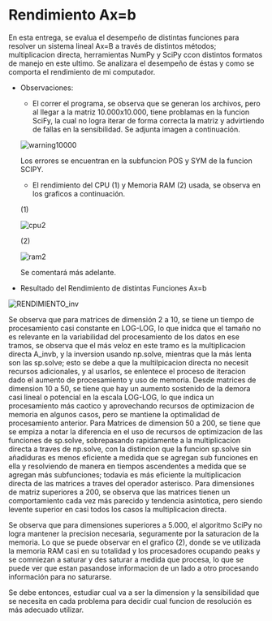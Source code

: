 # Rendimiento Ax=b

En esta entrega, se evalua el desempeño de distintas funciones para resolver un sistema lineal Ax=B a través de distintos métodos; multiplicacion directa, herramientas NumPy y SciPy ccon distintos formatos de manejo en este ultimo. Se analizara el desempeño de éstas y como se comporta el rendimiento de mi computador.

* Observaciones:
  
    * El correr el programa, se observa que se generan los archivos, pero al llegar a la matriz 10.000x10.000, tiene problamas en la funcion SciFy, la cual no logra iterar de forma  correcta la matriz y advirtiendo de fallas en la sensibilidad. Se adjunta imagen a  continuación.
  
  ![warning10000](https://user-images.githubusercontent.com/69157203/90408904-7f9d4f00-e076-11ea-95a2-de1a94912e4e.png)

     Los errores se encuentran en la subfuncion POS y SYM de la funcion SCIPY.

   * El rendimiento del CPU (1) y Memoria RAM (2) usada, se observa en los graficos a continuación.
  
  (1) 
  
  ![cpu2](https://user-images.githubusercontent.com/69157203/90409161-cd19bc00-e076-11ea-9945-8193cce19058.png)

  (2) 
  
  ![ram2](https://user-images.githubusercontent.com/69157203/90409167-cee37f80-e076-11ea-98de-b31951696f02.png)

   Se comentará más adelante.
   
* Resultado del Rendimiento de distintas Funciones Ax=b

![RENDIMIENTO_inv](https://user-images.githubusercontent.com/69157203/90411674-1ae3f380-e07a-11ea-8a7d-b609f4fe53a7.png)

Se observa que para matrices de dimensión 2 a 10, se tiene un tiempo de procesamiento casi constante en LOG-LOG, lo que inidca que el tamaño no es relevante en la variabilidad del procesamiento de los datos en ese tramos, se observa que el más veloz en este tramo es la multiplicacion directa A_invb, y la inversion usando np.solve, mientras que la más lenta son las sp.solve; esto se debe a que la multilpicacion directa no necesit recursos adicionales, y al usarlos, se enlentece el proceso de iteracion dado el aumento de procesamiento y uso de memoria. Desde matrices de dimension 10 a 50, se tiene que hay un aumento sostenido de la demora casi lineal o potencial en la escala LOG-LOG, lo que indica un procesamiento más caotico y aprovechando recursos de optimizacion de memoria en algunos casos, pero se mantiene la optimalidad de procesamiento anterior. Para Matrices de dimension 50 a 200, se tiene que se empiza a notar la diferencia en el uso de recursos de optimizacion de las funciones de sp.solve, sobrepasando rapidamente a la multiplicacion directa a traves de np.solve, con la distincion que la funcion sp.solve sin añadiduras es menos eficiente a medida que se agregan sub funciones en ella y resolviendo de manera en tiempos ascendentes a medida que se agregan más subfunciones; todavia es más eficiente la multiplicacion directa de las matrices a traves del operador asterisco. Para dimensiones de matriz superiores a 200, se observa que las matrices tienen un comportamiento cada vez más parecido y tendencia asintotica, pero siendo levente superior en casi todos los casos la multiplicacion directa.

Se observa que para dimensiones superiores a 5.000, el algoritmo SciPy no logra mantener la precision necesaria, seguramente por la saturacion de la memoria. Lo que se puede observar en el grafico (2), donde se ve utilizada la memoria RAM casi en su totalidad y los procesadores ocupando peaks y se comniezan a saturar y des saturar a medida que procesa, lo que se puede ver que estan pasandose informacion de un lado a otro procesando información para no saturarse.

Se debe entonces, estudiar cual va a ser la dimension y la sensibilidad que se necesita en cada problema para decidir cual funcion de resolución es más adecuado utilizar.
